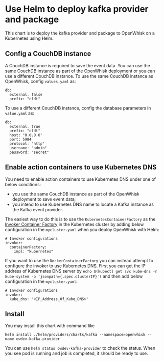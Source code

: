 <!--
#
# Licensed to the Apache Software Foundation (ASF) under one or more
# contributor license agreements.  See the NOTICE file distributed with
# this work for additional information regarding copyright ownership.
# The ASF licenses this file to You under the Apache License, Version 2.0
# (the "License"); you may not use this file except in compliance with
# the License.  You may obtain a copy of the License at
#
#     http://www.apache.org/licenses/LICENSE-2.0
#
# Unless required by applicable law or agreed to in writing, software
# distributed under the License is distributed on an "AS IS" BASIS,
# WITHOUT WARRANTIES OR CONDITIONS OF ANY KIND, either express or implied.
# See the License for the specific language governing permissions and
# limitations under the License.
#
-->

# Use Helm to deploy kafka provider and package

This chart is to deploy the kafka provider and package to OpenWhisk on a Kubernetes using Helm.

## Config a CouchDB instance

A CouchDB instance is required to save the event data. You can use the same CouchDB instance as part of the OpenWhisk deployment or you can use a different CouchDB instance. To use the same CouchDB instance as OpenWhisk, config `values.yaml` as:
```
db:
  external: false
  prefix: "cldt"
```
To use a different CouchDB instance, config the database parameters in `value.yaml` as:
```
db:
  external: true
  prefix: "cldt"
  host: "0.0.0.0"
  port: 5984
  protocol: "http"
  username: "admin"
  password: "secret"
```

## Enable action containers to use Kubernetes DNS

You need to enable action containers to use Kubernetes DNS under one of below conditions:
+ you use the same CouchDB instance as part of the OpenWhisk deployment to save event data;
+ you intend to use Kubernetes DNS name to locate a Kafka instance as the Kafka event provider.

The easiest way to do this is to use the `KubernetesContainerFactory` as the [Invoker Container Factory](https://github.com/apache/incubator-openwhisk-deploy-kube/blob/master/docs/configurationChoices.md#invoker-container-factory) in the Kubernetes cluster by adding below configuration in the `mycluster.yaml` when you deploy OpenWhisk with Helm:
```
# Invoker configurations
invoker:
  containerFactory:
    impl: "kubernetes"
```
If you want to use the `DockerContainerFactory` you can instead attempt to configure the invoker to use Kubernetes DNS. First you can get the IP address of Kubernetes DNS server by `echo $(kubectl get svc kube-dns -n kube-system -o 'jsonpath={.spec.clusterIP}')` and then add below configuration in the `mycluster.yaml`:
```
# Invoker configurations
invoker:
  kube_dns: "<IP_Address_Of_Kube_DNS>"
```

## Install

You may install this chart with command like
```
helm install ./helm/providers/charts/kafka --namespace=openwhisk --name owdev-kafka-provider
```

You can use `helm status owdev-kafka-provider` to check the status. When you see pod is running and job is completed, it should be ready to use.
